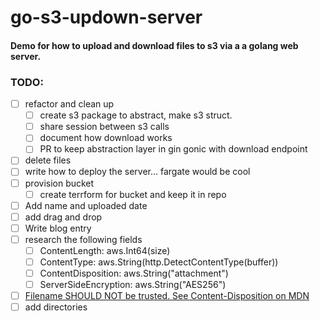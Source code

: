 # go-s3-updown-server

#### Demo for how to upload and download files to s3 via a a golang web server.

### TODO:
- [ ] refactor and clean up
  - [ ] create s3 package to abstract, make s3 struct.
  - [ ] share session between s3 calls
  - [ ] document how download works
  - [ ] PR to keep abstraction layer in gin gonic with download endpoint
- [ ] delete files
- [ ] write how to deploy the server... fargate would be cool
- [ ] provision bucket
   - [ ] create terrform for bucket and keep it in repo
- [ ] Add name and uploaded date
- [ ] add drag and drop
- [ ] Write blog entry
- [ ] research the following fields
  - [ ] ContentLength:        aws.Int64(size)
  - [ ] ContentType:          aws.String(http.DetectContentType(buffer))
  - [ ] ContentDisposition:   aws.String("attachment")
  - [ ] ServerSideEncryption: aws.String("AES256")
- [ ] [Filename SHOULD NOT be trusted. See Content-Disposition on MDN](https://developer.mozilla.org/en-US/docs/Web/HTTP/Headers/Content-Disposition#Directives)
- [ ] add directories
